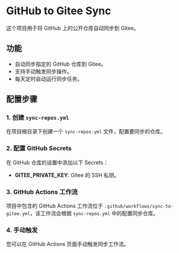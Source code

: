 # GitHub to Gitee Sync

这个项目用于将 GitHub 上的公开仓库自动同步到 Gitee。

## 功能

- 自动同步指定的 GitHub 仓库到 Gitee。
- 支持手动触发同步操作。
- 每天定时自动运行同步任务。

## 配置步骤

### 1. 创建 `sync-repos.yml`

在项目根目录下创建一个 `sync-repos.yml` 文件，配置要同步的仓库。

### 2. 配置 GitHub Secrets

在 GitHub 仓库的设置中添加以下 Secrets：

- **GITEE_PRIVATE_KEY**: Gitee 的 SSH 私钥。

### 3. GitHub Actions 工作流

项目中包含的 GitHub Actions 工作流位于 `.github/workflows/sync-to-gitee.yml`，该工作流会根据 `sync-repos.yml` 中的配置同步仓库。

### 4. 手动触发

您可以在 GitHub Actions 页面手动触发同步工作流。
